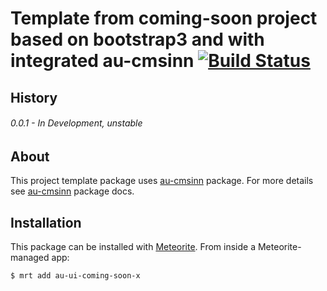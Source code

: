 # Template from coming-soon project based on bootstrap3 and with integrated au-cmsinn [![Build Status](https://travis-ci.org/SteelzZ/au-ui-coming-soon-x.svg?branch=master)](https://travis-ci.org/SteelzZ/au-ui-coming-soon-x)

## History

###### 0.0.1 - In Development, unstable

## About

This project template package uses [au-cmsinn](https://github.com/SteelzZ/au-cmsinn) package. For more details see [au-cmsinn](https://github.com/SteelzZ/au-cmsinn) package docs.

## Installation

This package can be installed with [Meteorite](https://github.com/oortcloud/meteorite/). From inside a Meteorite-managed app:

``` sh
$ mrt add au-ui-coming-soon-x
```
